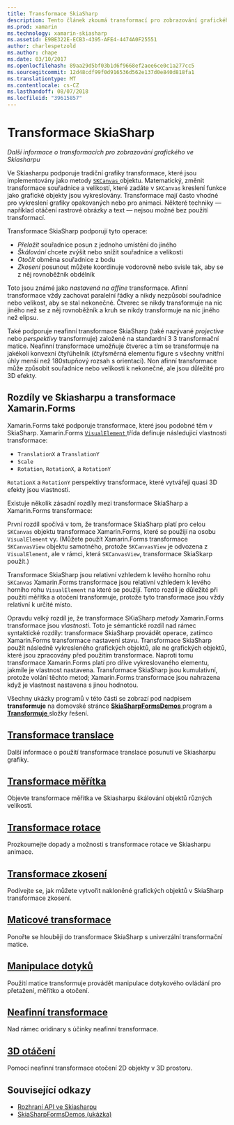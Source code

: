 ```yaml
---
title: Transformace SkiaSharp
description: Tento článek zkoumá transformací pro zobrazování grafického ve Skiasharpu v Xamarin.Forms aplikací a ukazuje to se vzorovým kódem.
ms.prod: xamarin
ms.technology: xamarin-skiasharp
ms.assetid: E9BE322E-ECB3-4395-AFE4-4474A0F25551
author: charlespetzold
ms.author: chape
ms.date: 03/10/2017
ms.openlocfilehash: 89aa29d5bf03b1d6f9668ef2aee6ce0c1a277cc5
ms.sourcegitcommit: 12d48cdf99f0d916536d562e137d0e840d818fa1
ms.translationtype: MT
ms.contentlocale: cs-CZ
ms.lasthandoff: 08/07/2018
ms.locfileid: "39615857"
---
```

# <a name="skiasharp-transforms"></a>Transformace SkiaSharp

_Další informace o transformacích pro zobrazování grafického ve Skiasharpu_

Ve Skiasharpu podporuje tradiční grafiky transformace, které jsou implementovány jako metody [ `SKCanvas` ](https://developer.xamarin.com/api/type/SkiaSharp.SKCanvas/) objektu. Matematický, změnit transformace souřadnice a velikostí, které zadáte v `SKCanvas` kreslení funkce jako grafické objekty jsou vykreslovány. Transformace mají často vhodné pro vykreslení grafiky opakovaných nebo pro animaci. Některé techniky &mdash; například otáčení rastrové obrázky a text &mdash; nejsou možné bez použití transformací.

Transformace SkiaSharp podporují tyto operace:

- *Přeložit* souřadnice posun z jednoho umístění do jiného
- *Škálování* chcete zvýšit nebo snížit souřadnice a velikosti
- *Otočit* obměna souřadnice z bodu
- *Zkosení* posunout můžete koordinuje vodorovně nebo svisle tak, aby se z něj rovnoběžník obdélník

Toto jsou známé jako *nastavená na affine* transformace. Afinní transformace vždy zachovat paralelní řádky a nikdy nezpůsobí souřadnice nebo velikost, aby se stal nekonečné. Čtverec se nikdy transformuje na nic jiného než se z něj rovnoběžník a kruh se nikdy transformuje na nic jiného než elipsu.

Také podporuje neafinní transformace SkiaSharp (také nazývané *projective* nebo *perspektivy* transformuje) založené na standardní 3 3 transformační matice. Neafinní transformace umožňuje čtverec a tím se transformuje na jakékoli konvexní čtyřúhelník (čtyřsměrná elementu figure s všechny vnitřní úhly menší než 180stupňový rozsah s orientací). Non afinní transformace může způsobit souřadnice nebo velikosti k nekonečné, ale jsou důležité pro 3D efekty.

## <a name="differences-between-skiasharp-and-xamarinforms-transforms"></a>Rozdíly ve Skiasharpu a transformace Xamarin.Forms

Xamarin.Forms také podporuje transformace, které jsou podobné těm v SkiaSharp. Xamarin.Forms [ `VisualElement` ](xref:Xamarin.Forms.VisualElement) třída definuje následující vlastnosti transformace:

- `TranslationX` a `TranslationY`
- `Scale`
- `Rotation`, `RotationX`, a `RotationY`

`RotationX` a `RotationY` perspektivy transformace, které vytvářejí quasi 3D efekty jsou vlastnosti.

Existuje několik zásadní rozdíly mezi transformace SkiaSharp a Xamarin.Forms transformace:

První rozdíl spočívá v tom, že transformace SkiaSharp platí pro celou `SKCanvas` objektu transformace Xamarin.Forms, které se použijí na osobu `VisualElement` vy. (Můžete použít Xamarin.Forms transformace `SKCanvasView` objektu samotného, protože `SKCanvasView` je odvozena z `VisualElement`, ale v rámci, která `SKCanvasView`, transformace SkiaSkarp použít.)

Transformace SkiaSharp jsou relativní vzhledem k levého horního rohu `SKCanvas` Xamarin.Forms transformace jsou relativní vzhledem k levého horního rohu `VisualElement` na které se použijí. Tento rozdíl je důležité při použití měřítka a otočení transformuje, protože tyto transformace jsou vždy relativní k určité místo.

Opravdu velký rozdíl je, že transformace SKiaSharp *metody* Xamarin.Forms transformace jsou *vlastnosti*. Toto je sémantické rozdíl nad rámec syntaktické rozdíly: transformace SkiaSharp provádět operace, zatímco Xamarin.Forms transformace nastavení stavu. Transformace SkiaSharp použít následně vykresleného grafických objektů, ale ne grafických objektů, které jsou zpracovány před použitím transformace. Naproti tomu transformace Xamarin.Forms platí pro dříve vykreslovaného elementu, jakmile je vlastnost nastavena. Transformace SkiaSharp jsou kumulativní, protože volání těchto metod; Xamarin.Forms transformace jsou nahrazena když je vlastnost nastavena s jinou hodnotou.

Všechny ukázky programů v této části se zobrazí pod nadpisem **transformuje** na domovské stránce [ **SkiaSharpFormsDemos** ](https://developer.xamarin.com/samples/xamarin-forms/SkiaSharpForms/Demos/) program a [ **Transformuje** ](https://github.com/xamarin/xamarin-forms-samples/tree/master/SkiaSharpForms/Demos/Demos/SkiaSharpFormsDemos/Transforms) složky řešení.

## <a name="the-translate-transformtranslatemd"></a>[Transformace translace](translate.md)

Další informace o použití transformace translace posunutí ve Skiasharpu grafiky.

## <a name="the-scale-transformscalemd"></a>[Transformace měřítka](scale.md)

Objevte transformace měřítka ve Skiasharpu škálování objektů různých velikostí.

## <a name="the-rotate-transformrotatemd"></a>[Transformace rotace](rotate.md)

Prozkoumejte dopady a možnosti s transformace rotace ve Skiasharpu animace.

## <a name="the-skew-transformskewmd"></a>[Transformace zkosení](skew.md)

Podívejte se, jak můžete vytvořit nakloněné grafických objektů v SkiaSharp transformace zkosení.

## <a name="matrix-transformsmatrixmd"></a>[Maticové transformace](matrix.md)

Ponořte se hlouběji do transformace SkiaSharp s univerzální transformační matice.

## <a name="touch-manipulationstouchmd"></a>[Manipulace dotyků](touch.md)

Použití matice transformuje provádět manipulace dotykového ovládání pro přetažení, měřítko a otočení.

## <a name="non-affine-transformsnon-affinemd"></a>[Neafinní transformace](non-affine.md)

Nad rámec oridinary s účinky neafinní transformace.

## <a name="3d-rotation3d-rotationmd"></a>[3D otáčení](3d-rotation.md)

Pomocí neafinní transformace otočení 2D objekty v 3D prostoru.


## <a name="related-links"></a>Související odkazy

- [Rozhraní API ve Skiasharpu](https://developer.xamarin.com/api/root/SkiaSharp/)
- [SkiaSharpFormsDemos (ukázka)](https://developer.xamarin.com/samples/xamarin-forms/SkiaSharpForms/Demos/)
